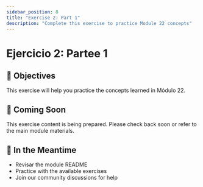 ```yaml
---
sidebar_position: 8
title: "Exercise 2: Part 1"
description: "Complete this exercise to practice Module 22 concepts"
---
```


# Ejercicio 2: Partee 1

## 🎯 Objectives

This exercise will help you practice the concepts learned in Módulo 22.

## 📝 Coming Soon

This exercise content is being prepared. Please check back soon or refer to the main module materials.

## 🚀 In the Meantime

- Revisar the module README
- Practice with the available exercises
- Join our community discussions for help
